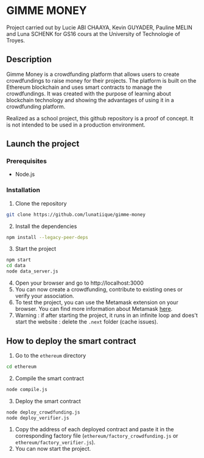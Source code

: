 # GIMME MONEY
Project carried out by Lucie ABI CHAAYA, Kevin GUYADER, Pauline MELIN and Luna SCHENK for GS16 cours at the University of Technologie of Troyes.
## Description
Gimme Money is a crowdfunding platform that allows users to create crowdfundings to raise money for their projects. The platform is built on the Ethereum blockchain and uses smart contracts to manage the crowdfundings. It was created with the purpose of learning about blockchain technology and showing the advantages of using it in a crowdfunding platform.
            
Realized as a school project, this github repository is a proof of concept. It is not intended to be used in a production environment.

## Launch the project

### Prerequisites
- Node.js

### Installation
1. Clone the repository
```bash
git clone https://github.com/lunatiique/gimme-money
```
2. Install the dependencies
```bash
npm install --legacy-peer-deps
```
3. Start the project
```bash
npm start
cd data
node data_server.js
```
4. Open your browser and go to http://localhost:3000
5. You can now create a crowdfunding, contribute to existing ones or verify your association.
6. To test the project, you can use the Metamask extension on your browser. You can find more information about Metamask [here](https://metamask.io/).
7. Warning : if after starting the project, it runs in an infinite loop and does't start the website : delete the `.next` folder (cache issues).

## How to deploy the smart contract
1. Go to the `ethereum` directory
```bash
cd ethereum
```
2. Compile the smart contract
```bash
node compile.js
```
3. Deploy the smart contract
```bash
node deploy_crowdfunding.js
node deploy_verifier.js
```
1. Copy the address of each deployed contract and paste it in the corresponding factory file (`ethereum/factory_crowdfunding.js` or `ethereum/factory_verifier.js`).
2. You can now start the project.

